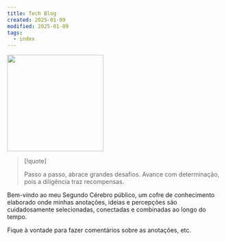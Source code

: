 ```yaml
---
title: Tech Blog
created: 2025-01-09
modified: 2025-01-09
tags:
  - index
---
```


<div class="head-card">
<img src="./3 - Resource/Images/moon-light.png" width="225">

> [!quote]
>
> Passo a passo, abrace grandes desafios. Avance com determinação, pois a diligência traz recompensas.

</div>

Bem-vindo ao meu Segundo Cérebro público, um cofre de conhecimento elaborado onde minhas anotações, ideias e percepções são cuidadosamente selecionadas, conectadas e combinadas ao longo do tempo.

Fique à vontade para fazer comentários sobre as anotações, etc.
